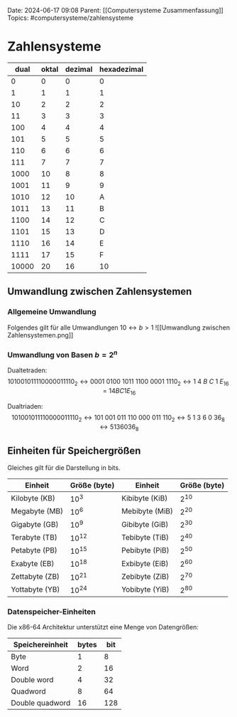 Date: 2024-06-17 09:08
Parent: [[Computersysteme Zusammenfassung]] 
Topics: #computersysteme/zahlensysteme

# Zahlensysteme

| dual  | oktal | dezimal | hexadezimal |
| ----- | ----- | ------- | ----------- |
| 0     | 0     | 0       | 0           |
| 1     | 1     | 1       | 1           |
| 10    | 2     | 2       | 2           |
| 11    | 3     | 3       | 3           |
| 100   | 4     | 4       | 4           |
| 101   | 5     | 5       | 5           |
| 110   | 6     | 6       | 6           |
| 111   | 7     | 7       | 7           |
| 1000  | 10    | 8       | 8           |
| 1001  | 11    | 9       | 9           |
| 1010  | 12    | 10      | A           |
| 1011  | 13    | 11      | B           |
| 1100  | 14    | 12      | C           |
| 1101  | 15    | 13      | D           |
| 1110  | 16    | 14      | E           |
| 1111  | 17    | 15      | F           |
| 10000 | 20    | 16      | 10          |

## Umwandlung zwischen Zahlensystemen

### Allgemeine Umwandlung

Folgendes gilt für alle Umwandlungen $10\longleftrightarrow b>1$
![[Umwandlung zwischen Zahlensystemen.png]]

### Umwandlung von Basen $b=2^{n}$

Dualtetraden:
$$
101001011110000011110_{2}\longleftrightarrow 0001\ 0100\ 1011\ 1100\ 0001\ 1110_{2}\longleftrightarrow 1\ 4\ B\ C\ 1\ E_{16}=14BC1E_{16}
$$

Dualtriaden:
$$
101001011110000011110_{2}\longleftrightarrow 101\ 001\ 011\ 110\ 000\ 011\ 110_{2}\longleftrightarrow 5\ 1\ 3\ 6\ 0\ 3 6_{8}\longleftrightarrow 5136036_{8}
$$

## Einheiten für Speichergrößen

Gleiches gilt für die Darstellung in bits.

| Einheit        | Größe (byte) | Einheit        | Größe (byte) |
| -------------- | ------------ | -------------- | ------------ |
| Kilobyte (KB)  | $10^{3}$     | Kibibyte (KiB) | $2^{10}$     |
| Megabyte (MB)  | $10^{6}$     | Mebibyte (MiB) | $2^{20}$     |
| Gigabyte (GB)  | $10^{9}$     | Gibibyte (GiB) | $2^{30}$     |
| Terabyte (TB)  | $10^{12}$    | Tebibyte (TiB) | $2^{40}$     |
| Petabyte (PB)  | $10^{15}$    | Pebibyte (PiB) | $2^{50}$     |
| Exabyte (EB)   | $10^{18}$    | Exbibyte (EiB) | $2^{60}$     | 
| Zettabyte (ZB) | $10^{21}$    | Zebibyte (ZiB) | $2^{70}$     |
| Yottabyte (YB) | $10^{24}$    | Yobibyte (YiB) | $2^{80}$     |

### Datenspeicher-Einheiten

Die x86-64 Architektur unterstützt eine Menge von Datengrößen:

| Speichereinheit | bytes | bit |
| --------------- | ----- | --- |
| Byte            | 1     | 8   |
| Word            | 2     | 16  |
| Double word     | 4     | 32  |
| Quadword        | 8     | 64  |
| Double quadword | 16    | 128 | 
